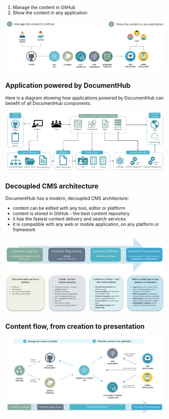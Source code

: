 
1. Manage the content in GitHub
2. Show the content in any application

![Architecture](_attachments/architecture2.png)


## Application powered by DocumentHub

Here is a diagram showing how applications powered by DocumentHub can benefit of all DocumentHub components.

![Architecture](_attachments/architecture4.png)


## Decoupled CMS architecture

DocumentHub has a modern, decoupled CMS architecture:

- content can be edited with any tool, editor or platform
- content is stored in GitHub - the best content repository
- it has the fastest content delivery and search services
- it is compatible with any web or mobile application, on any platform or framework

![Architecture](_attachments/architecture1.png)


## Content flow, from creation to presentation

![Architecture](_attachments/architecture3.png)
